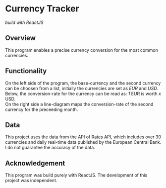 # Currency Tracker

_build with ReactJS_

## Overview

This program enables a precise currency conversion for the most common currencies.

## Functionality

On the left side of the program, the base-currency and the second currency can be choosen from a list, initially the currencies are set as _EUR_ and _USD_. Below, the conversion-rate for the currency can be read as: _1_ EUR is worth _x_ USD. <br />
On the right side  a line-diagram maps the conversion-rate of the second currency for the preceeding month.

## Data

This project uses the data from the API of [Rates API](https://ratesapi.io/), which includes over 30 currencies and daily real-time data published by the European Central Bank. <br />
I do not guarantee the accuracy of the data.

## Acknowledgement

This program was build purely with ReactJS. The development of this project was independent.